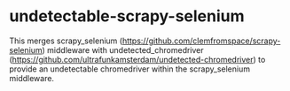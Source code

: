 # undetectable-scrapy-selenium
This merges scrapy_selenium (https://github.com/clemfromspace/scrapy-selenium) middleware with undetected_chromedriver (https://github.com/ultrafunkamsterdam/undetected-chromedriver) to provide an undetectable chromedriver within the scrapy_selenium middleware.
